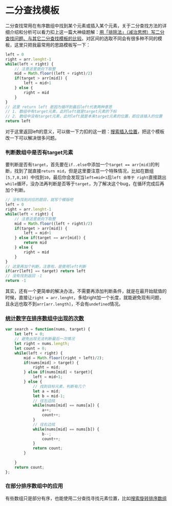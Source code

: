 #  二分查找模板
二分查找常用在有序数组中找到某个元素或插入某个元素，关于二分查找方法的详细介绍和分析可以看力扣上这一篇大神级题解：[用「排除法」（减治思想）写二分查找问题、与其它二分查找模板的比较](https://leetcode-cn.com/problems/search-insert-position/solution/te-bie-hao-yong-de-er-fen-cha-fa-fa-mo-ban-python-/)。对区间的选取不同会有很多种不同的模板，这里只把我最常用的思路模板写一下：
```javascript
left = 0
right = arr.lenght-1
while(left < right) {
	// 注意这里是向下取整
	mid = Math.floor((left + right)/2)
	if(target > arr[mid]) {
		left = mid+1
	} else {
		right = mid
	}
}
// 这里 return left 是因为循环到最后left代表两种意思
// 1. 数组中有target元素，此时left就是target元素的下标
// 2. 数组中没有target元素，此时left就是本来target元素的位置，即应该插入的位置
return left
```
对于这里返回left的意义，可以做一下力扣的这一题：[搜索插入位置](https://leetcode-cn.com/problems/search-insert-position/)，把这个模板改一下可以解决很多问题。
### 判断数组中是否有target元素
要判断是否有`target`，首先要在`if..else`中添加一个`target == arr[mid]`的判断，找到了就直接`return mid`，但是这里要注意一个特殊情况，比如在数组`[5,7,8,10] `中找到`10`，最后你会发现当`left=mid+1`后`left 会等于 right`直接跳出`while`循环，没办法再判断是否等于`target`，为了解决这个bug，在循环完成后再加个判断。

```javascript
// 没有找到对应的题目，就写个模版吧
left = 0
right = arr.lenght-1
while(left < right) {
	// 注意这里是向下取整
	mid = Math.floor((left + right)/2)
	if(target > arr[mid]) {
		left = mid+1
	} else if(target == arr[mid]) {
		return mid
	} else {
		right = mid
	}
}
// 这里再加个判断，注意啦，是使用left判断
if(arr[left] == target) return left
// 没有找到返回 -1
return -1
```
其实，还有一个更简单的解决办法，不需要再添加判断条件，就是在最开始赋值的时候，直接让`right = arr.lenght`，多给right加一个长度，就能避免现有问题，且永远也取不到`arr[arr.length]`，不会有`undefined`情况。
### [统计数字在排序数组中出现的次数](https://leetcode-cn.com/problems/zai-pai-xu-shu-zu-zhong-cha-zhao-shu-zi-lcof/)
```javascript
var search = function(nums, target) {
    let left = 0;
    // 避免出现无法判断最后一次情况
    let right = nums.length;
    let count = 0;
    while(left < right) {
        mid = Math.floor((right + left)/2);
        if(nums[mid] > target) {
            right = mid;
        } else if(nums[mid] < target){
            left = mid+1;
        } else {
            // 找到目标元素，判断有几个
            let a = mid;
            let b = mid-1;
            // 往左边找
            while(nums[mid] == nums[a]) {
                a++;
                count++;
            }
            // 往右边找
            while(nums[mid] == nums[b]) {
                b--;
                count++;
            }
            return count;
        }
        
    }
    return count;
};
```
### 在部分排序数组中的应用
有些数组只是部分有序，也能使用二分查找寻找元素位置，比如[搜索旋转排序数组](https://leetcode-cn.com/problems/search-in-rotated-sorted-array/)

